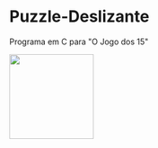 # Puzzle-Deslizante
Programa em C para "O Jogo dos 15"

<img src=”https://github.com/ThiagOliveira26/Puzzle-Deslizante/blob/master/Projeto1.JPG” height="150px">

